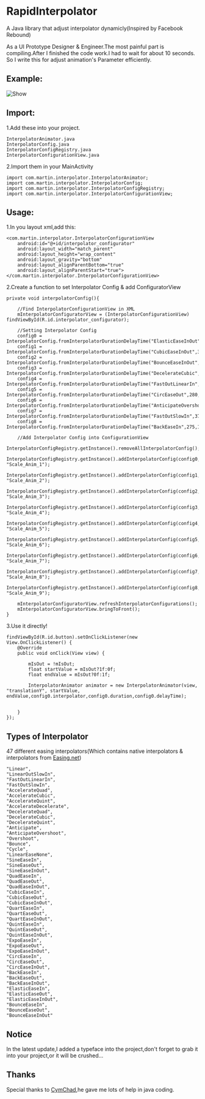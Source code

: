 # RapidInterpolator
A Java library that adjust interpolator dynamicly(Inspired by Facebook Rebound)

As a UI Prototype Designer & Engineer.The most painful part is compiling.After I finished the code work.I had to wait for about 10 seconds. So I write this for adjust animation's Parameter efficiently.

## Example:
![Show](https://github.com/MartinRGB/RapidInterpolator/blob/master/example.gif?raw=true)

## Import:
1.Add these into your project.
```
InterpolatorAnimator.java
InterpolatorConfig.java
InterpolatorConfigRegistry.java
InterpolatorConfigurationView.java 
```
2.Import them in your MainActivity
```
import com.martin.interpolator.InterpolatorAnimator;
import com.martin.interpolator.InterpolatorConfig;
import com.martin.interpolator.InterpolatorConfigRegistry;
import com.martin.interpolator.InterpolatorConfigurationView;
```

## Usage:
1.In you layout xml,add this:
```
<com.martin.interpolator.InterpolatorConfigurationView
    android:id="@+id/interpolator_configurator"
    android:layout_width="match_parent"
    android:layout_height="wrap_content"
    android:layout_gravity="bottom"
    android:layout_alignParentBottom="true"
    android:layout_alignParentStart="true">
</com.martin.interpolator.InterpolatorConfigurationView>
```
2.Create a function to set Interpolator Config & add ConfiguratorView

```
private void interpolatorConfig(){

    //Find InterpolatorConfigurationView in XML
    mInterpolatorConfiguratorView = (InterpolatorConfigurationView) findViewById(R.id.interpolator_configurator);

    //Setting Interpolator Config
    config0 = InterpolatorConfig.fromInterpolatorDurationDelayTime("ElasticEaseInOut",200,100);
    config1 = InterpolatorConfig.fromInterpolatorDurationDelayTime("CubicEaseInOut",300,150);
    config2 = InterpolatorConfig.fromInterpolatorDurationDelayTime("BounceEaseInOut",420,20);
    config3 = InterpolatorConfig.fromInterpolatorDurationDelayTime("DecelerateCubic",230,120);
    config4 = InterpolatorConfig.fromInterpolatorDurationDelayTime("FastOutLinearIn",320,40);
    config5 = InterpolatorConfig.fromInterpolatorDurationDelayTime("CircEaseOut",280,80);
    config6 = InterpolatorConfig.fromInterpolatorDurationDelayTime("AnticipateOvershoot",250,50);
    config7 = InterpolatorConfig.fromInterpolatorDurationDelayTime("FastOutSlowIn",375,200);
    config8 = InterpolatorConfig.fromInterpolatorDurationDelayTime("BackEaseIn",275,150);

    //Add Interpolator Config into ConfigurationView
    InterpolatorConfigRegistry.getInstance().removeAllInterpolatorConfig();
    InterpolatorConfigRegistry.getInstance().addInterpolatorConfig(config0, "Scale_Anim_1");
    InterpolatorConfigRegistry.getInstance().addInterpolatorConfig(config1, "Scale_Anim_2");
    InterpolatorConfigRegistry.getInstance().addInterpolatorConfig(config2, "Scale_Anim_3");
    InterpolatorConfigRegistry.getInstance().addInterpolatorConfig(config3, "Scale_Anim_4");
    InterpolatorConfigRegistry.getInstance().addInterpolatorConfig(config4, "Scale_Anim_5");
    InterpolatorConfigRegistry.getInstance().addInterpolatorConfig(config5, "Scale_Anim_6");
    InterpolatorConfigRegistry.getInstance().addInterpolatorConfig(config6, "Scale_Anim_7");
    InterpolatorConfigRegistry.getInstance().addInterpolatorConfig(config7, "Scale_Anim_8");
    InterpolatorConfigRegistry.getInstance().addInterpolatorConfig(config8, "Scale_Anim_9");

    mInterpolatorConfiguratorView.refreshInterpolatorConfigurations();
    mInterpolatorConfiguratorView.bringToFront();
}
```

3.Use it directly!
```
findViewById(R.id.button).setOnClickListener(new View.OnClickListener() {
    @Override
    public void onClick(View view) {

        mIsOut = !mIsOut;
        float startValue = mIsOut?1f:0f;
        float endValue = mIsOut?0f:1f;

        InterpolatorAnimator animator = new InterpolatorAnimator(view, "translationY", startValue, endValue,config0.interpolator,config0.duration,config0.delayTime);


    }
});
```

## Types of Interpolator
47 different easing interpolators(Which contains native interpolators & interpolators from [Easing.net](http://easings.net/zh-cn))
```
"Linear",
"LinearOutSlowIn",
"FastOutLinearIn",
"FastOutSlowIn",
"AccelerateQuad",
"AccelerateCubic",
"AccelerateQuint",
"AccelerateDecelerate",
"DecelerateQuad",
"DecelerateCubic",
"DecelerateQuint",
"Anticipate",
"AnticipateOvershoot",
"Overshoot",
"Bounce",
"Cycle",
"LinearEaseNone",
"SineEaseIn",
"SineEaseOut",
"SineEaseInOut",
"QuadEaseIn",
"QuadEaseOut",
"QuadEaseInOut",
"CubicEaseIn",
"CubicEaseOut",
"CubicEaseInOut",
"QuartEaseIn",
"QuartEaseOut",
"QuartEaseInOut",
"QuintEaseIn",
"QuintEaseOut",
"QuintEaseInOut",
"ExpoEaseIn",
"ExpoEaseOut",
"ExpoEaseInOut",
"CircEaseIn",
"CircEaseOut",
"CircEaseInOut",
"BackEaseIn",
"BackEaseOut",
"BackEaseInOut",
"ElasticEaseIn",
"ElasticEaseOut",
"ElasticEaseInOut",
"BounceEaseIn",
"BounceEaseOut",
"BounceEaseInOut"
```

## Notice
In the latest update,I added a typeface into the project,don't forget to grab it into your project,or it will be crushed...

## Thanks
Special thanks to [CymChad](https://github.com/CymChad/BaseRecyclerViewAdapterHelper),he gave me lots of help in java coding.





